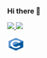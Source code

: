 ### Hi there 👋

 <div>
  <a href="https://github.com/HacB45">
  <img height="180em" src="https://github-readme-stats.vercel.app/api?username=HacB45&show_icons=true&theme=gray&include_all_commits=true&count_private=true"/>
  <img height="180em" src="https://github-readme-stats.vercel.app/api/top-langs/?username=HacB45&layout=compact&langs_count=7&theme=gray"/>
</div>
<div style="display: inline_block"><br>
  <img align="center" alt="Hugo-C" height="30" width="40" src="https://raw.githubusercontent.com/devicons/devicon/master/icons/c/c-original.svg"> 
</div>

 <!--
**HacB45/HacB45** is a ✨ _special_ ✨ repository because its `README.md` (this file) appears on your GitHub profile.

Here are some ideas to get you started:

- 🔭 I’m currently working on ...
- 🌱 I’m currently learning ...
- 👯 I’m looking to collaborate on ...
- 🤔 I’m looking for help with ...
- 💬 Ask me about ...
- 📫 How to reach me: ...
- 😄 Pronouns: ...
- ⚡ Fun fact: ...
-->
